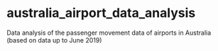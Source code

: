 # australia_airport_data_analysis
Data analysis of the passenger movement data of airports in Australia (based on data up to June 2019)
